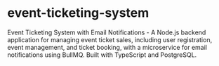 # event-ticketing-system
Event Ticketing System with Email Notifications - A Node.js backend application for managing event ticket sales, including user registration, event management, and ticket booking, with a microservice for email notifications using BullMQ. Built with TypeScript and PostgreSQL.
